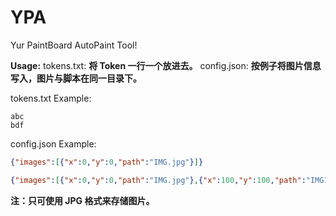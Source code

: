 # YPA
Yur PaintBoard AutoPaint Tool!

**Usage:**
tokens.txt: **将 Token 一行一个放进去。**
config.json: **按例子将图片信息写入，图片与脚本在同一目录下。**

tokens.txt Example:
```
abc
bdf
```

config.json Example:
```json
{"images":[{"x":0,"y":0,"path":"IMG.jpg"}]}
```

```json
{"images":[{"x":0,"y":0,"path":"IMG.jpg"},{"x":100,"y":100,"path":"IMG1.jpg"}]}
```

**注：只可使用 JPG 格式来存储图片。**
